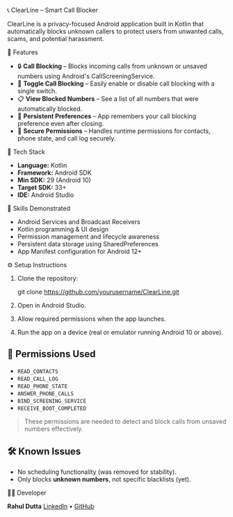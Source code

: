 📞 ClearLine – Smart Call Blocker

ClearLine is a privacy-focused Android application built in Kotlin that automatically blocks unknown callers to protect users from unwanted calls, scams, and potential harassment.

🚀 Features

- 🔒 **Call Blocking** – Blocks incoming calls from unknown or unsaved numbers using Android's CallScreeningService.
- 🔧 **Toggle Call Blocking** – Easily enable or disable call blocking with a single switch.
- 📋 **View Blocked Numbers** – See a list of all numbers that were automatically blocked.
- 💾 **Persistent Preferences** – App remembers your call blocking preference even after closing.
- 🔐 **Secure Permissions** – Handles runtime permissions for contacts, phone state, and call log securely.

📱 Tech Stack

- **Language:** Kotlin
- **Framework:** Android SDK
- **Min SDK:** 29 (Android 10)
- **Target SDK:** 33+
- **IDE:** Android Studio

🧠 Skills Demonstrated

- Android Services and Broadcast Receivers  
- Kotlin programming & UI design  
- Permission management and lifecycle awareness  
- Persistent data storage using SharedPreferences  
- App Manifest configuration for Android 12+

⚙️ Setup Instructions

1. Clone the repository:
   
   git clone https://github.com/yourusername/ClearLine.git


2. Open in Android Studio.
3. Allow required permissions when the app launches.
4. Run the app on a device (real or emulator running Android 10 or above).

## 📄 Permissions Used

* `READ_CONTACTS`
* `READ_CALL_LOG`
* `READ_PHONE_STATE`
* `ANSWER_PHONE_CALLS`
* `BIND_SCREENING_SERVICE`
* `RECEIVE_BOOT_COMPLETED`

> These permissions are needed to detect and block calls from unsaved numbers effectively.

## 🛠 Known Issues

* No scheduling functionality (was removed for stability).
* Only blocks **unknown numbers**, not specific blacklists (yet).

👨‍💻 Developer

**Rahul Dutta**
[LinkedIn](https://www.linkedin.com/in/imrahul16/) • [GitHub](https://github.com/imrahul16)



